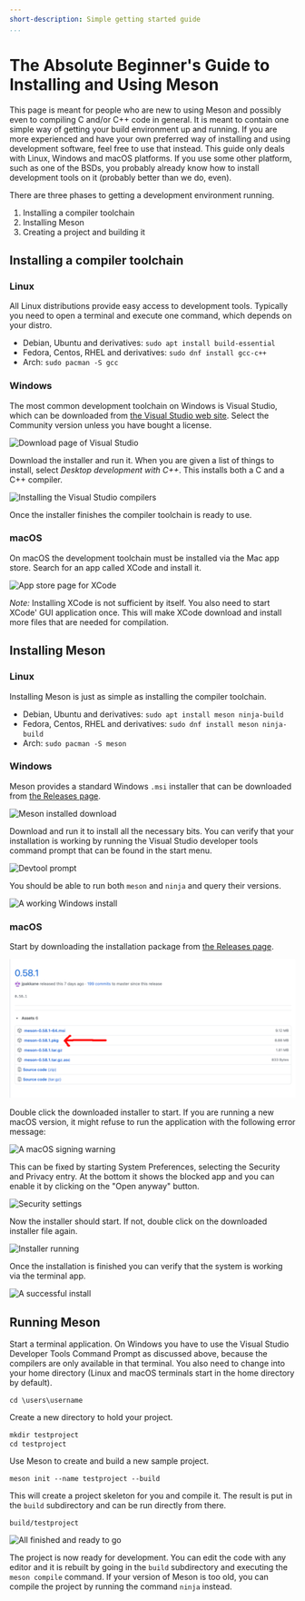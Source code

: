 ```yaml
---
short-description: Simple getting started guide
...
```


# The Absolute Beginner's Guide to Installing and Using Meson

This page is meant for people who are new to using Meson and possibly
even to compiling C and/or C++ code in general. It is meant to contain
one simple way of getting your build environment up and running. If
you are more experienced and have your own preferred way of installing
and using development software, feel free to use that instead. This
guide only deals with Linux, Windows and macOS platforms. If you use
some other platform, such as one of the BSDs, you probably already
know how to install development tools on it (probably better than we
do, even).

There are three phases to getting a development environment running.

1. Installing a compiler toolchain
2. Installing Meson
3. Creating a project and building it

## Installing a compiler toolchain

### Linux

All Linux distributions provide easy access to development tools.
Typically you need to open a terminal and execute one command, which
depends on your distro.

 - Debian, Ubuntu and derivatives: `sudo apt install build-essential`
 - Fedora, Centos, RHEL and derivatives: `sudo dnf install gcc-c++`
 - Arch: `sudo pacman -S gcc`

### Windows

The most common development toolchain on Windows is Visual Studio,
which can be downloaded from [the Visual Studio web
site](https://visualstudio.microsoft.com/). Select the Community
version unless you have bought a license.

![Download page of Visual Studio](images/win_dlvs.png)

Download the installer and run it. When you are given a list of things
to install, select *Desktop development with C++*. This installs both
a C and a C++ compiler.

![Installing the Visual Studio compilers](images/win_installvs.png)

Once the installer finishes the compiler toolchain is ready to use.

### macOS

On macOS the development toolchain must be installed via the Mac app
store. Search for an app called XCode and install it.

![App store page for XCode](images/osx_xcode.png)

*Note:* Installing XCode is not sufficient by itself. You also need to
start XCode' GUI application once. This will make XCode download and
install more files that are needed for compilation.

## Installing Meson

### Linux

Installing Meson is just as simple as installing the compiler toolchain.

 - Debian, Ubuntu and derivatives: `sudo apt install meson ninja-build`
 - Fedora, Centos, RHEL and derivatives: `sudo dnf install meson ninja-build`
 - Arch: `sudo pacman -S meson`

### Windows

Meson provides a standard Windows `.msi` installer that can be
downloaded from [the Releases
page](https://github.com/mesonbuild/meson/releases).

![Meson installed download](images/win_downloadmeson.png)

Download and run it to install all the necessary bits. You can verify
that your installation is working by running the Visual Studio
developer tools command prompt that can be found in the start menu.

![Devtool prompt](images/win_vstoolsprompt.png)

You should be able to run both `meson` and `ninja` and query their
versions.

![A working Windows install](images/win_working.png)

### macOS

Start by downloading the installation package from [the Releases
page](https://github.com/mesonbuild/meson/releases).

![Downloading the macOS installer](images/meson_mac1.png)

Double click the downloaded installer to start. If you are running a
new macOS version, it might refuse to run the application with the
following error message:

![A macOS signing warning](images/mac_meson2.png)

This can be fixed by starting System Preferences, selecting the
Security and Privacy entry. At the bottom it shows the blocked app and
you can enable it by clicking on the "Open anyway" button.

![Security settings](images/mac_meson3.png)

Now the installer should start. If not, double click on the downloaded
installer file again.

![Installer running](images/mac_meson4.png)

Once the installation is finished you can verify that the system is working via the terminal app.

![A successful install](images/mac_meson5.png)

## Running Meson

Start a terminal application. On Windows you have to use the Visual
Studio Developer Tools Command Prompt as discussed above, because the
compilers are only available in that terminal. You also need to change
into your home directory (Linux and macOS terminals start in the home
directory by default).

    cd \users\username

Create a new directory to hold your project.

    mkdir testproject
    cd testproject

Use Meson to create and build a new sample project.

    meson init --name testproject --build

This will create a project skeleton for you and compile it. The result
is put in the `build` subdirectory and can be run directly from there.

    build/testproject

![All finished and ready to go](images/linux_alldone.png)

The project is now ready for development. You can edit the code with
any editor and it is rebuilt by going in the `build` subdirectory and
executing the `meson compile` command. If your version of Meson is too
old, you can compile the project by running the command `ninja`
instead.

